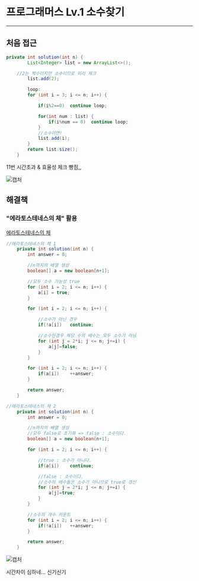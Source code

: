 # 프로그래머스 Lv.1 소수찾기

---

## 처음 접근

```java
private int solution(int n) {
		List<Integer> list = new ArrayList<>();

    //2는 짝수이지만 소수이므로 미리 체크
		list.add(2);

		loop:
		for (int i = 3; i <= n; i++) {

			if(i%2==0)	continue loop;

			for(int num : list) {
				if(i%num == 0)	continue loop;
			}
            //소수이면!
			list.add(i);
		}
		return list.size();
	}
```

11번 시간초과 & 효율성 체크 빵점,,

![캡처](/img/L1_소수찾기_fail.PNG)

## 해결책

### "에라토스테네스의 체" 활용

[에라토스테네스의 체](https://ko.wikipedia.org/wiki/%EC%97%90%EB%9D%BC%ED%86%A0%EC%8A%A4%ED%85%8C%EB%84%A4%EC%8A%A4%EC%9D%98_%EC%B2%B4)

```java
//에라토스테네스의 체 1
	private int solution(int n) {
		int answer = 0;

		//n까지의 배열 생성
		boolean[] a = new boolean[n+1];

		//모두 소수 가능성 true
		for (int i = 2; i <= n; i++) {
			a[i] = true;
		}

		for (int i = 2; i <= n; i++) {

			//소수가 아닌 경우
			if(!a[i])	continue;

			//소수인경우 해당 수의 배수는 모두 소수가 아님
			for (int j = 2*i; j <= n; j+=i) {
				a[j]=false;
			}
		}

		for (int i = 2; i <= n; i++) {
			if(a[i])	++answer;
		}

		return answer;
	}
```

```java
//에라토스테네스의 체 2
	private int solution(int n) {
		int answer = 0;

		//n까지의 배열 생성
		//모두 false로 초기화 => false : 소수이다.
		boolean[] a = new boolean[n+1];

		for (int i = 2; i <= n; i++) {

			//true : 소수가 아니다.
			if(a[i])	continue;

			//false : 소수이다.
			//소수의 배수들은 소수가 아니므로 true로 갱신
			for (int j = 2*i; j <= n; j+=i) {
				a[j]=true;
			}
		}

		//소수의 개수 카운트
		for (int i = 2; i <= n; i++) {
			if(!a[i])	++answer;
		}

		return answer;
	}
```

![캡처](/img/L1_소수찾기_success.PNG)

시간차이 심하네... 신기신기
